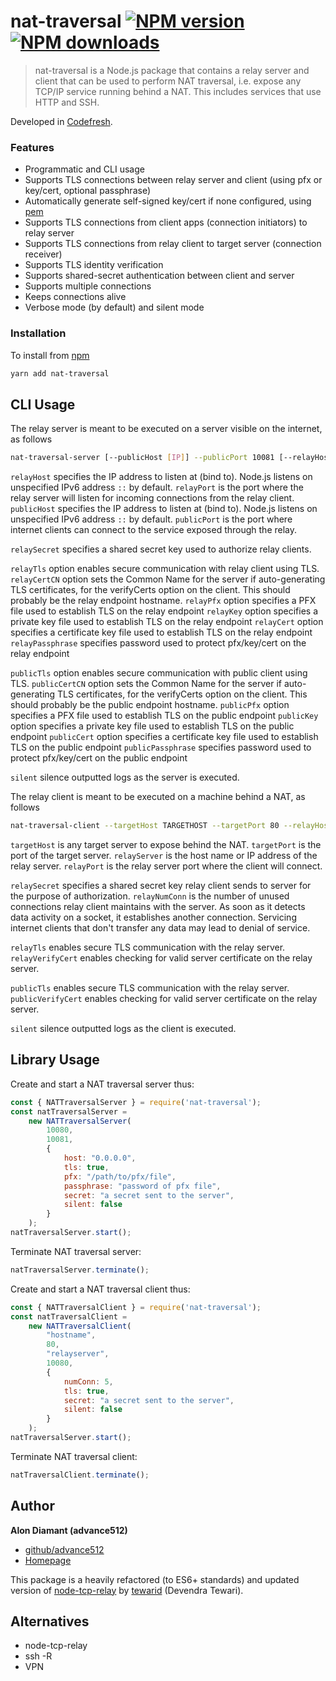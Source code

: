 # nat-traversal [![NPM version](https://img.shields.io/npm/v/nat-traversal.svg?style=flat)](https://www.npmjs.com/package/nat-traversal) [![NPM downloads](https://img.shields.io/npm/dm/nat-traversal.svg?style=flat)](https://npmjs.org/package/nat-traversal)

>  nat-traversal is a Node.js package that contains a relay server and client that can be used to perform NAT traversal, i.e. expose any TCP/IP service running behind a NAT. This includes services that use HTTP and SSH.

Developed in [Codefresh](https://www.codefresh.io).

### Features

* Programmatic and CLI usage
* Supports TLS connections between relay server and client (using pfx or key/cert, optional passphrase)
* Automatically generate self-signed key/cert if none configured, using <a href="https://www.npmjs.com/package/pem">pem</a>
* Supports TLS connections from client apps (connection initiators) to relay server
* Supports TLS connections from relay client to target server (connection receiver)
* Supports TLS identity verification
* Supports shared-secret authentication between client and server
* Supports multiple connections
* Keeps connections alive
* Verbose mode (by default) and silent mode

### Installation

To install from <a href="https://www.npmjs.com/package/nat-traversal">npm</a>
```bash
yarn add nat-traversal
```

## CLI Usage

The relay server is meant to be executed on a server visible on the internet, as follows

```bash
nat-traversal-server [--publicHost [IP]] --publicPort 10081 [--relayHost [IP]] --relayPort 10080 [--relaySecret key] [--relayTls] [--relayPfx file] [--relayKey file] [--relayCert file] [--relayPassphrase passphrase] [--publicTls] [--publicPfx file] [--publicKey file] [--publicCert file] [--publicPassphrase passphrase]  [--silent]
```

`relayHost` specifies the IP address to listen at (bind to). Node.js listens on unspecified IPv6 address `::` by default.
`relayPort` is the port where the relay server will listen for incoming connections from the relay client.
`publicHost` specifies the IP address to listen at (bind to). Node.js listens on unspecified IPv6 address `::` by default.
`publicPort` is the port where internet clients can connect to the service exposed through the relay.

`relaySecret` specifies a shared secret key used to authorize relay clients.

`relayTls` option enables secure communication with relay client using TLS.
`relayCertCN` option sets the Common Name for the server if auto-generating TLS certificates, for the verifyCerts option on the client. This should probably be the relay endpoint hostname.
`relayPfx` option specifies a PFX file used to establish TLS on the relay endpoint
`relayKey` option specifies a private key file used to establish TLS on the relay endpoint
`relayCert` option specifies a certificate key file used to establish TLS on the relay endpoint
`relayPassphrase` specifies password used to protect pfx/key/cert on the relay endpoint

`publicTls` option enables secure communication with public client using TLS.
`publicCertCN` option sets the Common Name for the server if auto-generating TLS certificates, for the verifyCerts option on the client. This should probably be the public endpoint hostname.
`publicPfx` option specifies a PFX file used to establish TLS on the public endpoint
`publicKey` option specifies a private key file used to establish TLS on the public endpoint
`publicCert` option specifies a certificate key file used to establish TLS on the public endpoint
`publicPassphrase` specifies password used to protect pfx/key/cert on the public endpoint

`silent` silence outputted logs as the server is executed.

The relay client is meant to be executed on a machine behind a NAT, as follows

```bash
nat-traversal-client --targetHost TARGETHOST --targetPort 80 --relayHost RELAYHOST --relayPort 10080 [--relayNumConn count] [--relaySecret key] [--relayTls] [--relayVerifyCert] [--publicTls] [--publicVerifyCert] [--silent]
```

`targetHost` is any target server to expose behind the NAT.
`targetPort` is the port of the target server.
`relayServer` is the host name or IP address of the relay server.
`relayPort` is the relay server port where the client will connect.

`relaySecret` specifies a shared secret key relay client sends to server for the purpose of authorization.
`relayNumConn` is the number of unused connections relay client maintains with the server. As soon as it detects data
activity on a socket, it establishes another connection. Servicing internet clients that don't transfer any data may
lead to denial of service.

`relayTls` enables secure TLS communication with the relay server.
`relayVerifyCert` enables checking for valid server certificate on the relay server.

`publicTls` enables secure TLS communication with the relay server.
`publicVerifyCert` enables checking for valid server certificate on the relay server.

`silent` silence outputted logs as the client is executed.

## Library Usage

Create and start a NAT traversal server thus:

```javascript
const { NATTraversalServer } = require('nat-traversal');
const natTraversalServer =
    new NATTraversalServer(
        10080,
        10081,
        {
            host: "0.0.0.0",
            tls: true,
            pfx: "/path/to/pfx/file",
            passphrase: "password of pfx file",
            secret: "a secret sent to the server",
            silent: false
        }
    );
natTraversalServer.start();
```

Terminate NAT traversal server:

```javascript
natTraversalServer.terminate();
```

Create and start a NAT traversal client thus:

```javascript
const { NATTraversalClient } = require('nat-traversal');
const natTraversalClient =
    new NATTraversalClient(
        "hostname",
        80,
        "relayserver",
        10080,
        {
            numConn: 5,
            tls: true,
            secret: "a secret sent to the server",
            silent: false
        }
    );
natTraversalServer.start();
```

Terminate NAT traversal client:

```javascript
natTraversalClient.terminate();
```

## Author

**Alon Diamant (advance512)**

* [github/advance512](https://github.com/advance512)
* [Homepage](http://www.alondiamant.com)

This package is a heavily refactored (to ES6+ standards) and updated version of <a href="https://github.com/tewarid/node-tcp-relay">node-tcp-relay</a> by <a href="https://github.com/tewarid">tewarid</a> (Devendra Tewari).

## Alternatives

* node-tcp-relay
* ssh -R
* VPN

